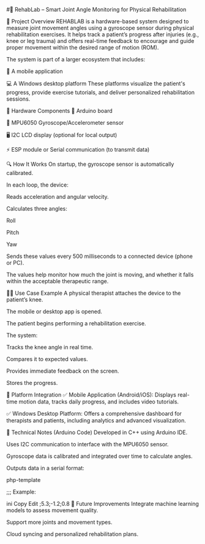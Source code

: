 #🦿 RehabLab – Smart Joint Angle Monitoring for Physical Rehabilitation

📘 Project Overview
REHABLAB is a hardware-based system designed to measure joint movement angles using a gyroscope sensor during physical rehabilitation exercises. It helps track a patient’s progress after injuries (e.g., knee or leg trauma) and offers real-time feedback to encourage and guide proper movement within the desired range of motion (ROM).

The system is part of a larger ecosystem that includes:

📱 A mobile application

💻 A Windows desktop platform
These platforms visualize the patient's progress, provide exercise tutorials, and deliver personalized rehabilitation sessions.

🧩 Hardware Components
🔌 Arduino board

🧭 MPU6050 Gyroscope/Accelerometer sensor

🖥️ I2C LCD display (optional for local output)

⚡ ESP module or Serial communication (to transmit data)

🔍 How It Works
On startup, the gyroscope sensor is automatically calibrated.

In each loop, the device:

Reads acceleration and angular velocity.

Calculates three angles:

Roll

Pitch

Yaw

Sends these values every 500 milliseconds to a connected device (phone or PC).

The values help monitor how much the joint is moving, and whether it falls within the acceptable therapeutic range.

🏃‍♂️ Use Case Example
A physical therapist attaches the device to the patient’s knee.

The mobile or desktop app is opened.

The patient begins performing a rehabilitation exercise.

The system:

Tracks the knee angle in real time.

Compares it to expected values.

Provides immediate feedback on the screen.

Stores the progress.

📲 Platform Integration
✅ Mobile Application (Android/iOS):
Displays real-time motion data, tracks daily progress, and includes video tutorials.

✅ Windows Desktop Platform:
Offers a comprehensive dashboard for therapists and patients, including analytics and advanced visualization.

🧠 Technical Notes (Arduino Code)
Developed in C++ using Arduino IDE.

Uses I2C communication to interface with the MPU6050 sensor.

Gyroscope data is calibrated and integrated over time to calculate angles.

Outputs data in a serial format:

php-template

;<Roll>;<Pitch>;<Yaw>
Example:

ini
Copy
Edit
;5.3;-1.2;0.8
🚀 Future Improvements
Integrate machine learning models to assess movement quality.

Support more joints and movement types.

Cloud syncing and personalized rehabilitation plans.

